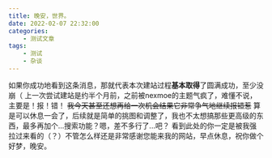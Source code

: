 ```yaml
---
title: 晚安，世界。
date: 2022-02-07 22:32:00
categories: 
    - 测试文章
tags:
    - 测试
    - 杂谈
---
```

如果你成功地看到这条消息，那就代表本次建站过程<b>基本取得</b>了圆满成功，至少没崩（
上一次尝试建站是约半个月前，之前被nexmoe的主题气疯了，难懂不说，主要是！报！错！
~~我今天甚至还想再给一次机会结果它非常争气地继续报错惹~~
算是可以休息一会了，后续就是简单的挑图和调整了，我也不太想搞那些更高级的东西，最多再加个...搜索功能？嗯，差不多行了...吧？
看到此处的你一定是被我强拉过来看的（？）不管怎么样还是非常感谢您能来我的网站，早点休息，祝你做个好梦，晚安。


